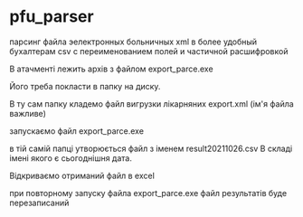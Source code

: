 # pfu_parser
парсинг файла эелектронных больничных xml в более удобный бухалтерам csv с переименованием полей и частичной расшифровкой

В атачменті лежить архів з файлом export_parce.exe

Його треба покласти в папку на диску.

В ту сам папку кладемо файл вигрузки лікарняних export.xml  (ім'я файла важливе)

запускаємо файл export_parce.exe

в тій самій папці утворюється файл з іменем result20211026.csv  В складі імені якого є сьогоднішня дата.

Відкриваємо отриманий файл в excel

при повторному запуску файла  export_parce.exe файл результатів буде перезаписаний


